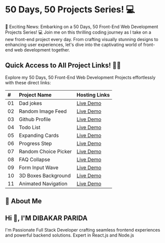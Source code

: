 # 50 Days, 50 Projects Series! 💻

🚀 Exciting News: Embarking on a 50 Days, 50 Front-End Web Development Projects Series! 💻 Join me on this thrilling coding journey as I take on a new front-end project every day. From crafting visually stunning designs to enhancing user experiences, let's dive into the captivating world of front-end web development together.

## Quick Access to All Project Links! 🚀🔗

Explore my 50 Days, 50 Front-End Web Development Projects effortlessly with these direct links:

| #   | Project Name         | Hosting Links                                                  |
| :-- | :------------------- | :------------------------------------------------------------- |
| 01  | Dad jokes            | [Live Demo](https://lnkd.in/dudASpdK)                          |
| 02  | Random Image Feed    | [Live Demo](https://lnkd.in/dqk9yuM6)                          |
| 03  | Github Profile       | [Live Demo](https://lnkd.in/dCbpY_ZH)                          |
| 04  | Todo List            | [Live Demo](https://lnkd.in/dQvc7K_V)                          |
| 05  | Expanding Cards      | [Live Demo](https://lnkd.in/dS99KMNR)                          |
| 06  | Progress Step        | [Live Demo](https://lnkd.in/dZS6XZMS)                          |
| 07  | Random Choice Picker | [Live Demo](https://lnkd.in/gibbtizP)                          |
| 08  | FAQ Collapse         | [Live Demo](https://relaxed-youtiao-653d7f.netlify.app/)       |
| 09  | Form Input Wave      | [Live Demo](https://majestic-rolypoly-f6b438.netlify.app/)     |
| 10  | 3D Boxes Background  | [Live Demo](https://incomparable-cascaron-d796fd.netlify.app/) |
| 11  | Animated Navigation  | [Live Demo](https://roaring-cascaron-f33ef2.netlify.app/)      |

## 🚀 About Me

## Hi 👋, I'M DIBAKAR PARIDA

I'm Passionate Full Stack Developer crafting seamless frontend experiences and powerful backend solutions. Expert in React.js and Node.js
